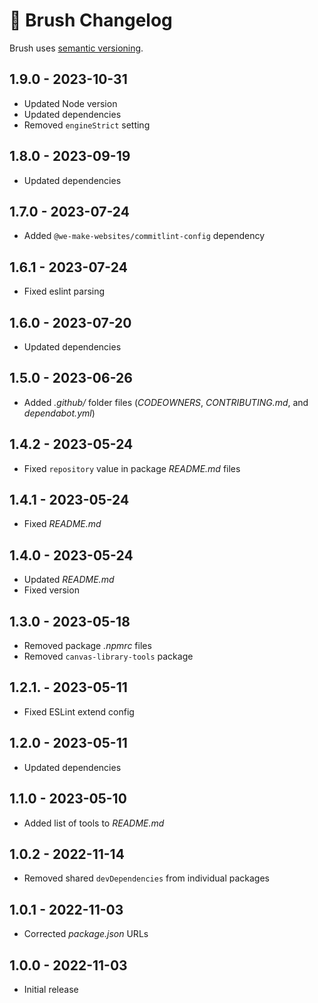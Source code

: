 # 📅 Brush Changelog

Brush uses [semantic versioning](https://semver.org/).

## 1.9.0 - 2023-10-31

* Updated Node version
* Updated dependencies
* Removed `engineStrict` setting

## 1.8.0 - 2023-09-19

* Updated dependencies

## 1.7.0 - 2023-07-24

* Added `@we-make-websites/commitlint-config` dependency

## 1.6.1 - 2023-07-24

* Fixed eslint parsing

## 1.6.0 - 2023-07-20

* Updated dependencies

## 1.5.0 - 2023-06-26

* Added _.github/_ folder files (_CODEOWNERS_, _CONTRIBUTING.md_, and _dependabot.yml_)

## 1.4.2 - 2023-05-24

* Fixed `repository` value in package _README.md_ files

## 1.4.1 - 2023-05-24

* Fixed _README.md_

## 1.4.0 - 2023-05-24

* Updated _README.md_
* Fixed version

## 1.3.0 - 2023-05-18

* Removed package _.npmrc_ files
* Removed `canvas-library-tools` package

## 1.2.1. - 2023-05-11

* Fixed ESLint extend config

## 1.2.0 - 2023-05-11

* Updated dependencies

## 1.1.0 - 2023-05-10

* Added list of tools to _README.md_

## 1.0.2 - 2022-11-14

* Removed shared `devDependencies` from individual packages

## 1.0.1 - 2022-11-03

* Corrected _package.json_ URLs

## 1.0.0 - 2022-11-03

* Initial release
